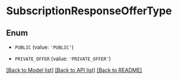 # SubscriptionResponseOfferType


## Enum

* `PUBLIC` (value: `'PUBLIC'`)

* `PRIVATE_OFFER` (value: `'PRIVATE_OFFER'`)

[[Back to Model list]](../README.md#documentation-for-models) [[Back to API list]](../README.md#documentation-for-api-endpoints) [[Back to README]](../README.md)



